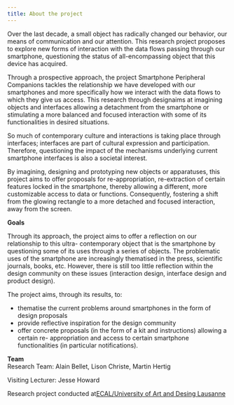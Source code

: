 ```yaml
---
title: About the project
---
```

Over the last decade, a small object has radically changed our behavior, our means of communication and our attention. This research project proposes to explore new forms of interaction with the data flows passing through our smartphone, questioning the status of all-encompassing object that this device has acquired.

Through a prospective approach, the project Smartphone Peripheral Companions tackles the relationship we have developed with our smartphones and more specifically how we interact with the data flows to which they give us access. This research through designaims at imagining objects and interfaces allowing a detachment from the smartphone or stimulating a more balanced and focused interaction with some of its functionalities in desired situations.

So much of contemporary culture and interactions is taking place through interfaces; interfaces are part of cultural expression and participation. Therefore, questioning the impact of the mechanisms underlying current smartphone interfaces is also a societal interest.

By imagining, designing and prototyping new objects or apparatuses, this project aims to offer proposals for re-appropriation, re-extraction of certain features locked in the smartphone, thereby allowing a different, more customizable access to data or functions. Consequently, fostering a shift from the glowing rectangle to a more detached and focused interaction, away from the screen.

**Goals**

Through its approach, the project aims to offer a reflection on our relationship to this ultra- contemporary object that is the smartphone by questioning some of its uses through a series of objects. The problematic uses of the smartphone are increasingly thematised in the press, scientific journals, books, etc. However, there is still too little reflection within the design community on these issues (interaction design, interface design and product design).

The project aims, through its results, to:

* thematise the current problems around smartphones in the form of design proposals
* provide reflective inspiration for the design community
* offer concrete proposals (in the form of a kit and instructions) allowing a certain re- appropriation and access to certain smartphone functionalities (in particular notifications).

**Team**\
Research Team: Alain Bellet, Lison Christe, Martin Hertig

Visiting Lecturer: Jesse Howard

Research project conducted at[ECAL/University of Art and Desing Lausanne](<https://www.ecal.ch>)